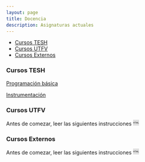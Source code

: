 ```yaml
---
layout: page
title: Docencia
description: Asignaturas actuales
---
```


<div class="navbar">
    <div class="navbar-inner">
        <ul class="nav">
            <li><a href="#tesh">Cursos TESH</a></li>
            <li><a href="#utfv">Cursos UTFV</a></li>
            <li><a href="#ext">Cursos Externos</a></li>
        </ul>
    </div>
</div>

### <a name="tesh"></a>Cursos TESH

[Programación básica](https://enriquegarcia.xyz/pages/teaching/progBas)

[Instrumentación](https://enriquegarcia.xyz/pages/teaching/instr)


### <a name="utfv"></a>Cursos UTFV 

Antes de comezar, leer las siguientes instrucciones 
[![html](icons16/html-icon.png)](https://enriquegarcia.xyz/pages/instructions/microconSetup)

### <a name="ext"></a>Cursos Externos 
Antes de comezar, leer las siguientes instrucciones 
[![html](icons16/html-icon.png)](https://enriquegarcia.xyz/pages/instructions/microconSetup)

